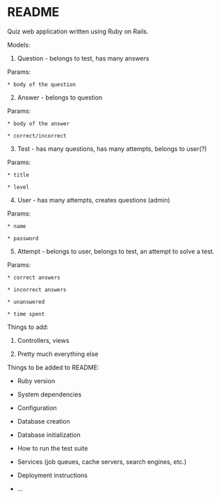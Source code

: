 # README

Quiz web application written using Ruby on Rails.

Models:

1. Question - belongs to test, has many answers

  Params:

    * body of the question

2. Answer - belongs to question

  Params:

    * body of the answer

    * correct/incorrect

3. Test - has many questions, has many attempts, belongs to user(?)

  Params:

    * title

    * level

4. User - has many attempts, creates questions (admin)

  Params:

    * name

    * password

5. Attempt - belongs to user, belongs to test, an attempt to solve a test.

  Params:

    * correct answers

    * incorrect answers

    * unanswered

    * time spent

Things to add:

1. Controllers, views

2. Pretty much everything else

Things to be added to README:

* Ruby version

* System dependencies

* Configuration

* Database creation

* Database initialization

* How to run the test suite

* Services (job queues, cache servers, search engines, etc.)

* Deployment instructions

* ...
